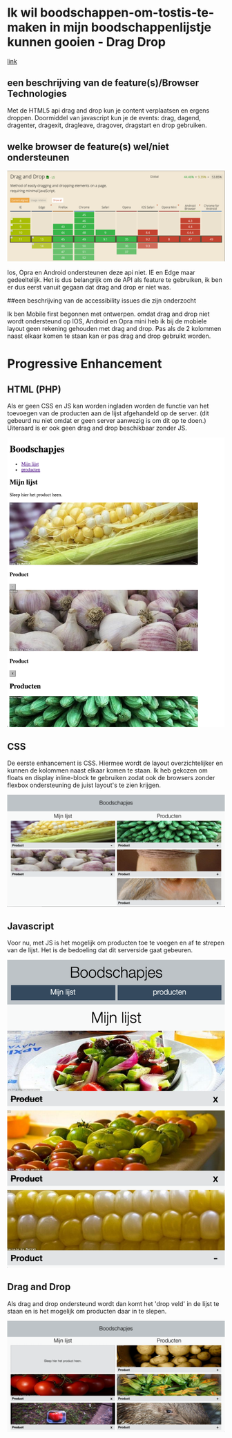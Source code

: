 # Ik wil boodschappen-om-tostis-te-maken in mijn boodschappenlijstje kunnen gooien - Drag Drop

[link](http://tinyurl.com/leanderbt)

## een beschrijving van de feature(s)/Browser Technologies

Met de HTML5 api drag and drop kun je content verplaatsen en ergens droppen. Doormiddel van javascript kun je de events: drag, dagend, dragenter, dragexit, dragleave, dragover, dragstart en drop gebruiken. 


## welke browser de feature(s) wel/niet ondersteunen

![caniuse](caniuse.png)

Ios, Opra en Android ondersteunen deze api niet. IE en Edge maar gedeeltelijk.
Het is dus belangrijk om de API als feature te gebruiken, ik ben er dus eerst vanuit gegaan dat drag and drop er niet was.


##een beschrijving van de accessibility issues die zijn onderzocht

Ik ben Mobile first begonnen met ontwerpen. omdat drag and drop niet wordt ondersteund op IOS, Android en Opra mini heb ik bij de mobiele layout geen rekening gehouden met drag and drop. 
Pas als de 2 kolommen naast elkaar komen te staan kan er pas drag and drop gebruikt worden.

# Progressive Enhancement

## HTML (PHP)

Als er geen CSS en JS kan worden ingladen worden de functie van het toevoegen van de producten aan de lijst afgehandeld op de server. (dit gebeurd nu niet omdat er geen server aanwezig is om dit op te doen.) Uiteraard is er ook geen drag and drop beschikbaar zonder JS.

![html](html.png)


## CSS

De eerste enhancement is CSS. Hiermee wordt de layout overzichtelijker en kunnen de kolommen naast elkaar komen te staan. Ik heb gekozen om floats en display inline-block te gebruiken zodat ook de browsers zonder flexbox ondersteuning de juist layout's te zien krijgen.

![CSS](css.png)


## Javascript

Voor nu, met JS is het mogelijk om producten toe te voegen en af te strepen van de lijst. Het is de bedoeling dat dit serverside gaat gebeuren.

![javascript](js.png)


## Drag and Drop

Als drag and drop ondersteund wordt dan komt het 'drop veld' in de lijst te staan en is het mogelijk om producten daar in te slepen.

![drag and drop](dnd.png)
















